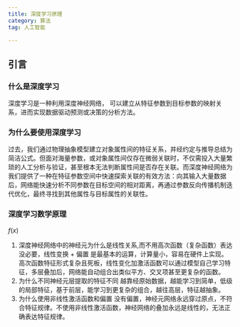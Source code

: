 ```yaml
---
title: 深度学习原理
category: 算法
tag: 人工智能

---
```

## 引言
### 什么是深度学习
深度学习是一种利用深度神经网络， 可以建立从特征参数到目标参数的映射关系，进而实现数据驱动预测或决策的分析方法。
### 为什么要使用深度学习
过去，我们通过物理抽象模型建立对象属性间的特征关系，并经约定与推导总结为简洁公式。但面对海量参数，或对象属性间仅存在微弱关联时，不仅需投入大量繁琐的人工分析与验证，甚至根本无法判断属性间是否存在关联。而深度神经网络为我们提供了一种在特征参数空间中快速探索关联的有效方法：向其输入大量数据后，网络能快速分析不同参数在目标空间的相对距离，再通过参数反向传播机制迭代优化，最终寻找到其他属性与目标属性的关联性。
### 深度学习数学原理
$f(x)$
1.	深度神经网络中的神经元为什么是线性关系,而不用高次函数（复杂函数）表达
没必要，线性变换 + 偏置 是最基本的运算，计算量小，容易在硬件上实现。高次函数特征形式复杂且死板，线性变化加激活函数可以通过模型自己学习特征，多层叠加后，网络能自动组合出类似平方、交叉项甚至更复杂的函数。
2.	为什么不同神经元层提取的特征不同
越靠经原始数据，越能学习到简单，低级的局部特征，基于前层，能学习到更复杂的组合，越往高层，特征越抽象。
3.	为什么使用非线性激活函数和偏置
没有偏置，神经元网络永远穿过原点，不符合特征规律。不使用非线性激活函数，神经网络的叠加永远是线性的，无法正确表达特征规律。

